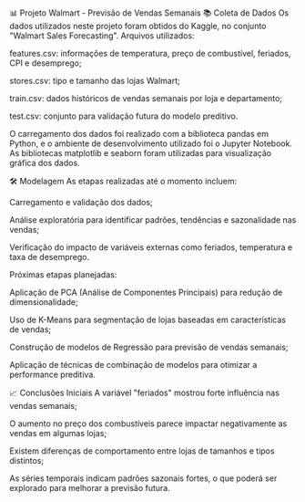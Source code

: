 📊 Projeto Walmart - Previsão de Vendas Semanais
📚 Coleta de Dados
Os dados utilizados neste projeto foram obtidos do Kaggle, no conjunto "Walmart Sales Forecasting".
Arquivos utilizados:

features.csv: informações de temperatura, preço de combustível, feriados, CPI e desemprego;

stores.csv: tipo e tamanho das lojas Walmart;

train.csv: dados históricos de vendas semanais por loja e departamento;

test.csv: conjunto para validação futura do modelo preditivo.

O carregamento dos dados foi realizado com a biblioteca pandas em Python, e o ambiente de desenvolvimento utilizado foi o Jupyter Notebook.
As bibliotecas matplotlib e seaborn foram utilizadas para visualização gráfica dos dados.

🛠️ Modelagem
As etapas realizadas até o momento incluem:

Carregamento e validação dos dados;

Análise exploratória para identificar padrões, tendências e sazonalidade nas vendas;

Verificação do impacto de variáveis externas como feriados, temperatura e taxa de desemprego.

Próximas etapas planejadas:

Aplicação de PCA (Análise de Componentes Principais) para redução de dimensionalidade;

Uso de K-Means para segmentação de lojas baseadas em características de vendas;

Construção de modelos de Regressão para previsão de vendas semanais;

Aplicação de técnicas de combinação de modelos para otimizar a performance preditiva.

📈 Conclusões Iniciais
A variável "feriados" mostrou forte influência nas vendas semanais;

O aumento no preço dos combustíveis parece impactar negativamente as vendas em algumas lojas;

Existem diferenças de comportamento entre lojas de tamanhos e tipos distintos;

As séries temporais indicam padrões sazonais fortes, o que poderá ser explorado para melhorar a previsão futura.

